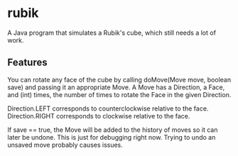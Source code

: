 # rubik

A Java program that simulates a Rubik's cube, which still needs a lot of work. 

## Features
You can rotate any face of the cube by calling doMove(Move move, boolean save) and passing it an appropriate Move.
A Move has a Direction, a Face, and (int) times, the number of times to rotate the Face in the given Direction.

Direction.LEFT corresponds to counterclockwise relative to the face. 
Direction.RIGHT corresponds to clockwise relative to the face. 

If save == true, the Move will be added to the history of moves so it can later be undone.
This is just for debugging right now. Trying to undo an unsaved move probably causes issues.
